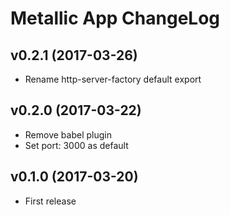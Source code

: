 # Metallic App ChangeLog

## v0.2.1 (2017-03-26)

 - Rename http-server-factory default export


## v0.2.0 (2017-03-22)

 - Remove babel plugin
 - Set port: 3000 as default


## v0.1.0 (2017-03-20)

 - First release
